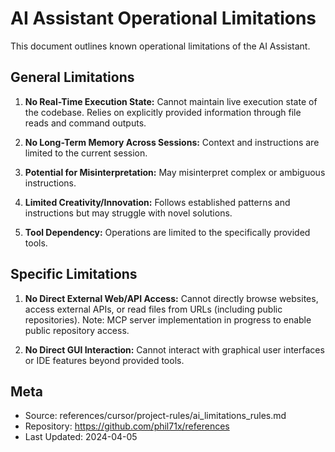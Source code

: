 # AI Assistant Operational Limitations

This document outlines known operational limitations of the AI Assistant.

## General Limitations

1. **No Real-Time Execution State:** Cannot maintain live execution state of the codebase. Relies on explicitly provided information through file reads and command outputs.

2. **No Long-Term Memory Across Sessions:** Context and instructions are limited to the current session.

3. **Potential for Misinterpretation:** May misinterpret complex or ambiguous instructions.

4. **Limited Creativity/Innovation:** Follows established patterns and instructions but may struggle with novel solutions.

5. **Tool Dependency:** Operations are limited to the specifically provided tools.

## Specific Limitations

1. **No Direct External Web/API Access:** Cannot directly browse websites, access external APIs, or read files from URLs (including public repositories). Note: MCP server implementation in progress to enable public repository access.

2. **No Direct GUI Interaction:** Cannot interact with graphical user interfaces or IDE features beyond provided tools.

## Meta
- Source: references/cursor/project-rules/ai_limitations_rules.md
- Repository: https://github.com/phil71x/references
- Last Updated: 2024-04-05 
